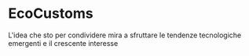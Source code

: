 # EcoCustoms
L'idea che sto per condividere mira a sfruttare le tendenze tecnologiche emergenti e il crescente interesse 

